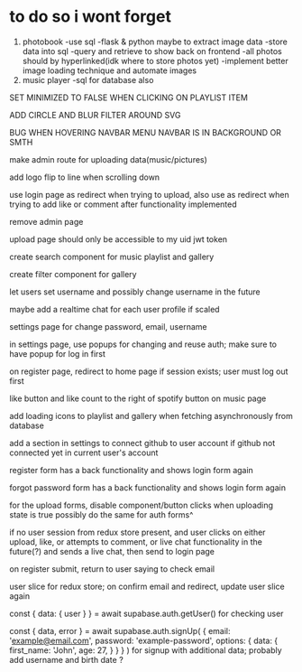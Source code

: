 # to do so i wont forget
1. photobook
    -use sql
    -flask & python maybe to extract image data
    -store data into sql
    -query and retrieve to show back on frontend
    -all photos should by hyperlinked(idk where to store photos yet)
    -implement better image loading technique and automate images
2. music player
    -sql for database also

SET MINIMIZED TO FALSE WHEN CLICKING ON PLAYLIST ITEM

ADD CIRCLE AND BLUR FILTER AROUND SVG

BUG WHEN HOVERING NAVBAR MENU NAVBAR IS IN BACKGROUND OR SMTH

make admin route for uploading data(music/pictures)

add logo flip to line when scrolling down

use login page as redirect when trying to upload, also use as redirect when trying to add like or comment after functionality implemented

remove admin page

upload page should only be accessible to my uid jwt token

create search component for music playlist and gallery

create filter component for gallery

let users set username and possibly change username in the future

maybe add a realtime chat for each user profile if scaled

settings page for change password, email, username

in settings page, use popups for changing and reuse auth; make sure to have popup for log in first

on register page, redirect to home page if session exists; user must log out first

like button and like count to the right of spotify button on music page

add loading icons to playlist and gallery when fetching asynchronously from database

add a section in settings to connect github to user account if github not connected yet in current user's account

register form has a back functionality and shows login form again

forgot password form has a back functionality and shows login form again

for the upload forms, disable component/button clicks when uploading state is true
possibly do the same for auth forms^

if no user session from redux store present, and user clicks on either upload, like, or attempts to comment, or live chat functionality in the future(?) and sends a live chat, then send to login page

on register submit, return to user saying to check email

user slice for redux store; on confirm email and redirect, update user slice again

const { data: { user } } = await supabase.auth.getUser() for checking user

const { data, error } = await supabase.auth.signUp(
  {
    email: 'example@email.com',
    password: 'example-password',
    options: {
      data: {
        first_name: 'John',
        age: 27,
      }
    }
  }
) for signup with additional data; probably add username and birth date ?